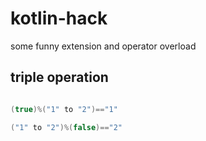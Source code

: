 # kotlin-hack
some funny extension and operator overload
## triple operation

```kotlin

(true)%("1" to "2")=="1"

("1" to "2")%(false)=="2"

```
